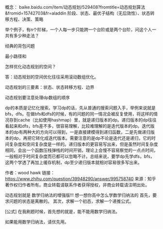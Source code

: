 概念：
baike.baidu.com/item/动态规划/529408?fromtitle=动态规划算法&fromid=15742703&fr=aladdin
阶段、状态、最优子结构（无后效性）、状态转移方程、决策、策略

举个例子，有n个阶梯，一个人每一步只能跨一个台阶或是两个台阶，问这个人一共有多少种走法？

经典的背包问题

最小路径和

怎样优化动态规划的空间？

答：动态规划的空间优化往往采用滚动数组优化。

动态规划的三要素：状态、状态转移方程、边界

动态规划要注意处理dp数组的顺序





dp的本质是记忆化搜索。学习dp的话，先从普通的搜索问题入手，举例来说就是bfs，dfs。在做bfs和dfs的时候，有的问题的同一情况会被反复使用，将这样的情况存到cache（比如使用hashmap）里，就是递归版本的dp。递归版本的dp往往看起来和dfs，bfs差不多，很容易理解，比较难理解的是迭代版本的dp。迭代版本的dp有两种大的方向可以得到，一是直接建模得到递归函数，二是先做递归版本的dp，再把它转化成迭代版本。需要注意的是dp不论是迭代还是递归，它的时间复杂度和空间复杂度是一样的。递归版本的更容易写出来，但是虽然时间复杂度相同，会出一个函数压栈弹栈的时间开销，理论上会慢不容易察觉的一点点时间，一般相对于时间复杂度而已都可以忽略不计。总结来说，要学dp先学dfs，bfs，这两个学透了再加上缓存机制，dp至少递归版本就相对容易很多写出来。

作者：wood hawk
链接：https://www.zhihu.com/question/39948290/answer/995758740
来源：知乎
著作权归作者所有。商业转载请联系作者获得授权，非商业转载请注明出处。





动态规划就是 数学归纳法的增强版!!! 想一想你高中怎么学数学归纳法的 首先，要求问题的状态是离散的。 其次，求解一个初态，求解一个递推公式。

[公式] 在我刷题时候，首先想的就是，能不能用数学归纳法。

如果能用数学归纳法，请优先用。




